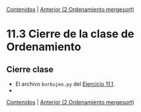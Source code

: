[Contenidos](../Contenidos.md) \| [Anterior (2 Ordenamiento mergesort)](02_Divide_and_Conquer.md)

# 11.3 Cierre de la clase de Ordenamiento

## Cierre clase


* El archivo `burbujeo.py` del [Ejercicio 11.1](../11_Ordenamiento/01_Ordenamiento_sencillo.md#ejercicio-111-burbujeo).
* 





[Contenidos](../Contenidos.md) \| [Anterior (2 Ordenamiento mergesort)](02_Divide_and_Conquer.md)

